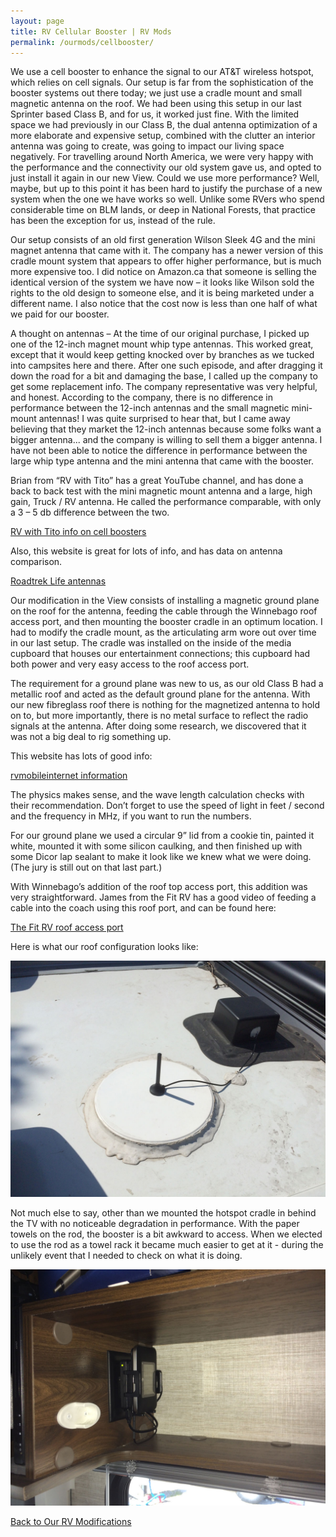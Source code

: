 ```yaml
---
layout: page
title: RV Cellular Booster | RV Mods
permalink: /ourmods/cellbooster/
---
```


We use a cell booster to enhance the signal to our AT&T wireless hotspot, which relies on cell signals.  Our setup is far from the sophistication of the booster systems out there today; we just use a cradle mount and small magnetic antenna on the roof.  We had been using this setup in our last Sprinter based Class B, and for us, it worked just fine.  With the limited space we had previously in our Class B, the dual antenna optimization of a more elaborate and expensive setup, combined with the clutter an interior antenna was going to create, was going to impact our living space negatively.  For travelling around North America, we were very happy with the performance and the connectivity our old system gave us, and opted to just install it again in our new View.  Could we use more performance?  Well, maybe, but up to this point it has been hard to justify the purchase of a new system when the one we have works so well.  Unlike some RVers who spend considerable time on BLM lands, or deep in National Forests, that practice has been the exception for us, instead of the rule.

Our setup consists of an old first generation Wilson Sleek 4G and the mini magnet antenna that came with it.  The company has a newer version of this cradle mount system that appears to offer higher performance, but is much more expensive too.  I did notice on Amazon.ca that someone is selling the identical version of the system we have now – it looks like Wilson sold the rights to the old design to someone else, and it is being marketed under a different name.  I also notice that the cost now is less than one half of what we paid for our booster.

A thought on antennas – At the time of our original purchase, I picked up one of the 12-inch magnet mount whip type antennas.  This worked great, except that it would keep getting knocked over by branches as we tucked into campsites here and there.  After one such episode, and after dragging it down the road for a bit and damaging the base, I called up the company to get some replacement info.  The company representative was very helpful, and honest.  According to the company, there is no difference in performance between the 12-inch antennas and the small magnetic mini-mount antennas!  I was quite surprised to hear that, but I came away believing that they market the 12-inch antennas because some folks want a bigger antenna... and the company is willing to sell them a bigger antenna.  I have not been able to notice the difference in performance between the large whip type antenna and the mini antenna that came with the booster.

Brian from “RV with Tito” has a great YouTube channel, and has done a back to back test with the mini magnetic mount antenna and a large, high gain, Truck / RV antenna.  He called the performance comparable, with only a 3 – 5 db difference between the two.

<a href = "https://www.youtube.com/watch?v=eQL4lU9DjZw " target="_blank">RV with Tito info on cell boosters </a>

Also, this website is great for lots of info, and has data on antenna comparison.

<a href = "http://roadtreklife.blogspot.com/2017/01/weboost-drive-4g-x-cell-booster.html#more " target="_blank">Roadtrek Life antennas </a>

Our modification in the View consists of installing a magnetic ground plane on the roof for the antenna, feeding the cable through the Winnebago roof access port, and then mounting the booster cradle in an optimum location.  I had to modify the cradle mount, as the articulating arm wore out over time in our last setup.  The cradle was installed on the inside of the media cupboard that houses our entertainment connections; this cupboard had both power and very easy access to the roof access port.

The requirement for a ground plane was new to us, as our old Class B had a metallic roof and acted as the default ground plane for the antenna.  With our new fibreglass roof there is nothing for the magnetized antenna to hold on to, but more importantly, there is no metal surface to reflect the radio signals at the antenna.  After doing some research, we discovered that it was not a big deal to rig something up.

This website has lots of good info:

<a href = "https://www.rvmobileinternet.com/guides/ground-planes-for-rv-use-of-mobile-cellular-boosters/ " target="_blank">rvmobileinternet information </a>

The physics makes sense, and the wave length calculation checks with their recommendation.  Don’t forget to use the speed of light in feet / second and the frequency in MHz, if you want to run the numbers.

For our ground plane we used a circular 9” lid from a cookie tin, painted it white, mounted it with some silicon caulking, and then finished up with some Dicor lap sealant to make it look like we knew what we were doing.  (The jury is still out on that last part.)

With Winnebago’s addition of the roof top access port, this addition was very straightforward.  James from the Fit RV has a good video of feeding a cable into the coach using this roof port, and can be found here:

<a href = "https://www.thefitrv.com/rv-tips/tips-for-using-winnebagos-new-roof-port/ " target="_blank">The Fit RV roof access port </a>

Here is what our roof configuration looks like:

<img src="/assets/cellbooster1web.jpg"/>

Not much else to say, other than we mounted the hotspot cradle in behind the TV with no noticeable degradation in performance.  With the paper towels on the rod, the booster is a bit awkward to access.  When we elected to use the rod as a towel rack it became much easier to get at it - during the unlikely event that I needed to check on what it is doing.

<img src="/assets/cellbooster2web.jpg"/>

<br>

[Back to Our RV Modifications](/ourmods/)
